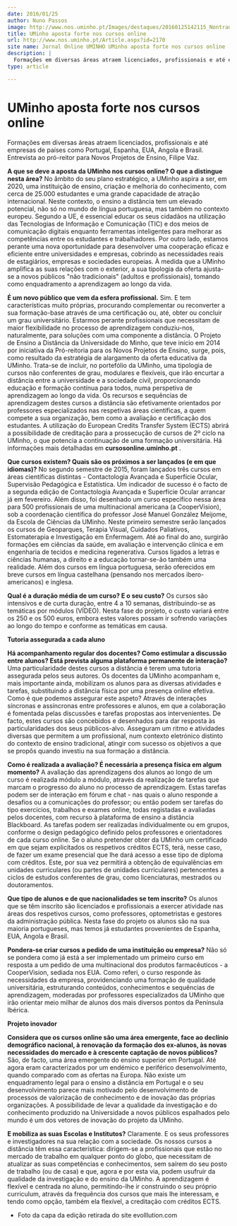 ```yaml
---
date: 2016/01/25
author: Nuno Passos
image: http://www.nos.uminho.pt/Images/destaques/20160125142115_Nontraditionalstudentatworkgoodluz.jpg
title: UMinho aposta forte nos cursos online
url: http://www.nos.uminho.pt/Article.aspx?id=2170
site name: Jornal Online UMINHO UMinho aposta forte nos cursos online
description: |
  Formações em diversas áreas atraem licenciados, profissionais e até empresas de países como Portugal, Espanha, EUA, Angola e Brasil. Entrevista ao pró-reitor para Novos Projetos de Ensino, Filipe Vaz.
type: article

---
```

# UMinho aposta forte nos cursos online




Formações em diversas áreas atraem licenciados, profissionais e até empresas de países como Portugal, Espanha, EUA, Angola e Brasil. Entrevista ao pró-reitor para Novos Projetos de Ensino, Filipe Vaz.

**A que se deve a aposta da UMinho nos cursos online? O que a distingue nesta área?** 
No âmbito do seu plano estratégico, a UMinho aspira a ser, em 2020, uma instituição de ensino, criação e melhoria do conhecimento, com cerca de 25.000 estudantes e uma grande capacidade de atração internacional. Neste contexto, o ensino a distância tem um elevado potencial, não só no mundo de língua portuguesa, mas também no contexto europeu. Segundo a UE, é essencial educar os seus cidadãos na utilização das Tecnologias de Informação e Comunicação (TIC) e dos meios de comunicação digitais enquanto ferramentas inteligentes para melhorar as competências entre os estudantes e trabalhadores. Por outro lado, estamos perante uma nova oportunidade para desenvolver uma cooperação eficaz e eficiente entre universidades e empresas, cobrindo as necessidades reais de estagiários, empresas e sociedades europeias. À medida que a UMinho amplifica as suas relações com o exterior, a sua tipologia da oferta ajusta-se a novos públicos "não tradicionais" (adultos e profissionais), tomando como enquadramento a aprendizagem ao longo da vida.

**É um novo público que vem da esfera profissional.** 
Sim. E tem características muito próprias, procurando complementar ou reconverter a sua formação-base através de uma certificação ou, até, obter ou concluir um grau universitário. Estarmos perante profissionais que necessitam de maior flexibilidade no processo de aprendizagem conduziu-nos, naturalmente, para soluções com uma componente a distância. O Projeto de Ensino a Distância da Universidade do Minho, que teve início em 2014 por iniciativa da Pró-reitoria para os Novos Projetos de Ensino, surge, pois, como resultado da estratégia de alargamento da oferta educativa da UMinho. Trata-se de incluir, no portefólio da UMinho, uma tipologia de cursos não conferentes de grau, modulares e flexíveis, que irão encurtar a distância entre a universidade e a sociedade civil, proporcionando educação e formação contínua para todos, numa perspetiva de aprendizagem ao longo da vida. Os recursos e sequências de aprendizagem destes cursos a distância são efetivamente orientados por professores especializados nas respetivas áreas científicas, a quem compete a sua organização, bem como a avaliação e certificação dos estudantes. A utilização do European Credits Transfer System (ECTS) abrirá a possibilidade de creditação para a prossecução de cursos de 2º ciclo na UMinho, o que potencia a continuação de uma formação universitária. Há informações mais detalhadas em **cursosonline.uminho.pt** .

**Que cursos existem? Quais são os próximos a ser lançados (e em que idiomas)?** 
No segundo semestre de 2015, foram lançados três cursos em áreas científicas distintas - Contactologia Avançada e Superfície Ocular, Supervisão Pedagógica e Estatística. Um indicador de sucesso é o facto de a segunda edição de Contactologia Avançada e Superfície Ocular arrancar já em fevereiro. Além disso, foi desenhado um curso específico nessa área para 500 profissionais de uma multinacional americana (a CooperVision), sob a coordenação científica do professor José Manuel González Meijome, da Escola de Ciências da UMinho. Neste primeiro semestre serão lançados os cursos de Geoparques, Terapia Visual, Cuidados Paliativos, Estomaterapia e Investigação em Enfermagem. Até ao final do ano, surgirão formações em ciências da saúde, em avaliação e intervenção clínica e em engenharia de tecidos e medicina regenerativa. Cursos ligados a letras e ciências humanas, a direito e a educação tornar-se-ão também uma realidade. Além dos cursos em língua portuguesa, serão oferecidos em breve cursos em língua castelhana (pensando nos mercados ibero-americanos) e inglesa.

**Qual é a duração média de um curso? E o seu custo?** 
Os cursos são intensivos e de curta duração, entre 4 a 10 semanas, distribuindo-se as temáticas por módulos (VÍDEO). Nesta fase do projeto, o custo variará entre os 250 e os 500 euros, embora estes valores possam ir sofrendo variações ao longo do tempo e conforme as temáticas em causa.


**Tutoria assegurada a cada aluno** 

**Há acompanhamento regular dos docentes? Como estimular a discussão entre alunos? Está prevista alguma plataforma permanente de interação?** 
Uma particularidade destes cursos a distância é terem uma tutoria assegurada pelos seus autores. Os docentes da UMinho acompanham e, mais importante ainda, mobilizam os alunos para as diversas atividades e tarefas, substituindo a distância física por uma presença online efetiva. Como é que podemos assegurar este aspeto? Através de interações síncronas e assíncronas entre professores e alunos, em que a colaboração é fomentada pelas discussões e tarefas propostas aos intervenientes. De facto, estes cursos são concebidos e desenhados para dar resposta às particularidades dos seus públicos-alvo. Asseguram um ritmo e atividades diversas que permitem a um profissional, num contexto eletrónico distinto do contexto de ensino tradicional, atingir com sucesso os objetivos a que se propôs quando investiu na sua formação a distância.

**Como é realizada a avaliação? É necessária a presença física em algum momento?** 
A avaliação das aprendizagens dos alunos ao longo de um curso é realizada módulo a módulo, através da realização de tarefas que marcam o progresso do aluno no processo de aprendizagem. Estas tarefas podem ser de interação em fórum e chat - nas quais o aluno responde a desafios ou a comunicações do professor; ou então podem ser tarefas do tipo exercícios, trabalhos e exames online, todas registadas e avaliadas pelos docentes, com recurso à plataforma de ensino a distância Blackboard. As tarefas podem ser realizadas individualmente ou em grupos, conforme o design pedagógico definido pelos professores e orientadores de cada curso online. Se o aluno pretender obter da UMinho um certificado em que sejam explicitados os respetivos créditos ECTS, terá, nesse caso, de fazer um exame presencial que lhe dará acesso a esse tipo de diploma com créditos. Este, por sua vez permitirá a obtenção de equivalências em unidades curriculares (ou partes de unidades curriculares) pertencentes a ciclos de estudos conferentes de grau, como licenciaturas, mestrados ou doutoramentos.

**Que tipo de alunos e de que nacionalidades se tem inscrito?** 
Os alunos que se têm inscrito são licenciados e profissionais a exercer atividade nas áreas dos respetivos cursos, como professores, optometristas e gestores da administração pública. Nesta fase do projeto os alunos são na sua maioria portugueses, mas temos já estudantes provenientes de Espanha, EUA, Angola e Brasil.

**Pondera-se criar cursos a pedido de uma instituição ou empresa?** 
Não só se pondera como já está a ser implementado um primeiro curso em resposta a um pedido de uma multinacional dos produtos farmacêuticos - a CooperVision, sediada nos EUA. Como referi, o curso responde às necessidades da empresa, providenciando uma formação de qualidade universitária, estruturando conteúdos, conhecimentos e sequências de aprendizagem, moderadas por professores especializados da UMinho que irão orientar meio milhar de alunos dos mais diversos pontos da Península Ibérica.


**Projeto inovador** 

**Considera que os cursos online são uma área emergente, face ao declínio demográfico nacional, à renovação da formação dos ex-alunos, às novas necessidades do mercado e à crescente captação de novos públicos?** 
São, de facto, uma área emergente do ensino superior em Portugal. Até agora eram caracterizados por um endémico e periférico desenvolvimento, quando comparado com as ofertas na Europa. Não existe um enquadramento legal para o ensino a distância em Portugal e o seu desenvolvimento parece mais motivado pelo desenvolvimento de processos de valorização de conhecimento e de inovação das próprias organizações. A possibilidade de levar a qualidade da investigação e do conhecimento produzido na Universidade a novos públicos espalhados pelo mundo é um dos vetores de inovação do projeto da UMinho.

**E mobiliza as suas Escolas e Institutos?** 
Claramente. E os seus professores e investigadores na sua relação com a sociedade. Os nossos cursos a distância têm essa característica: dirigem-se a profissionais que estão no mercado de trabalho em qualquer ponto do globo, que necessitam de atualizar as suas competências e conhecimentos, sem saírem do seu posto de trabalho (ou de casa) e que, agora e por esta via, podem usufruir da qualidade da investigação e do ensino da UMinho. A aprendizagem é flexível e centrada no aluno, permitindo-lhe ir construindo o seu próprio curriculum, através da frequência dos cursos que mais lhe interessam, e tendo como opção, também ela flexível, a creditação com créditos ECTS.


* Foto da capa da edição retirada do site evolllution.com

